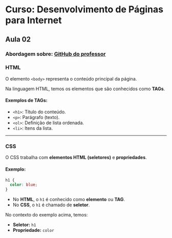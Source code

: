 # Curso: Desenvolvimento de Páginas para Internet

## Aula 02

### Abordagem sobre: [GitHub do professor](https://github.com/petinelson)

### HTML

O elemento `<body>` representa o conteúdo principal da página.

Na linguagem HTML, temos os elementos que são conhecidos como **TAGs**.

#### Exemplos de TAGs:

- `<h1>`: Título do conteúdo.
- `<p>`: Parágrafo (texto).
- `<ol>`: Definição de lista ordenada.
- `<li>`: Itens da lista.

---

### CSS

O CSS trabalha com **elementos HTML (seletores)** e **propriedades**.

#### Exemplo:

```css
h1 {
  color: blue;
}
```
- No **HTML**, o `h1` é conhecido como **elemento** ou **TAG**.
- No **CSS**, o `h1` é chamado de **seletor**.

No contexto do exemplo acima, temos:

- **Seletor:** `h1`
- **Propriedade:** `color`

